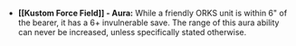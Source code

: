 - **[[Kustom Force Field]] - Aura:** While a friendly ORKS unit is within 6" of the bearer, it has a 6+ invulnerable save. The range of this aura ability can never be increased, unless specifically stated otherwise.